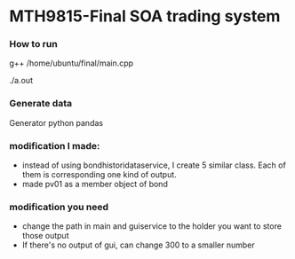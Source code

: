 # MTH9815-Final SOA trading system

### How to run
g++ /home/ubuntu/final/main.cpp

./a.out

### Generate data
Generator python pandas

### modification I made:
- instead of using bondhistoridataservice, I create 5 similar class. Each of them is corresponding one kind of output.
- made pv01 as a member object of bond

### modification you need
- change the path in main and guiservice to the holder you want to store those output
- If there's no output of gui, can change 300 to a smaller number
